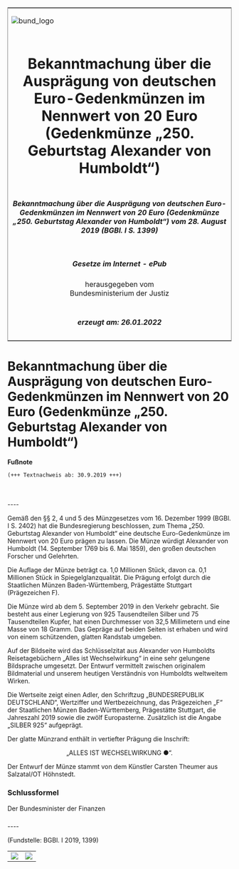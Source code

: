 <span id="DECKBLATT.html"></span>

<table border="0" frame="border" width="100%">

<tr valign="top">

<td align="left">

![bund\_logo](BfJ_2021_Web_de_de.gif)

</td>

<td align="right">

 

</td>

</tr>

<tr align="center" valign="middle">

<td colspan="2">

# Bekanntmachung über die Ausprägung von deutschen Euro-Gedenkmünzen im Nennwert von 20 Euro (Gedenkmünze „250. Geburtstag Alexander von Humboldt“)

</td>

</tr>

<tr align="center" valign="middle">

<td colspan="2">

##### Bekanntmachung über die Ausprägung von deutschen Euro-Gedenkmünzen im Nennwert von 20 Euro (Gedenkmünze „250. Geburtstag Alexander von Humboldt“) vom 28. August 2019 (BGBl. I S. 1399)

</td>

</tr>

<tr align="center" valign="middle">

<td colspan="2">

  
  

##### Gesetze im Internet - ePub  
  
herausgegeben vom  
Bundesministerium der Justiz

</td>

</tr>

<tr align="center" valign="bottom">

<td colspan="2">

  
  

##### erzeugt am: 26.01.2022

</td>

</tr>

</table>

<span id="BJNR139900019.html"></span>

# Bekanntmachung über die Ausprägung von deutschen Euro-Gedenkmünzen im Nennwert von 20 Euro (Gedenkmünze „250. Geburtstag Alexander von Humboldt“)

<div>

  
**Fußnote**

<div class="jnhtml">

<div>

<div class="jurAbsatz">

  

``` 
(+++ Textnachweis ab: 30.9.2019 +++)

 
```

</div>

</div>

</div>

</div>

<span id="BJNR139900019BJNE000100000.html"></span>

###   
\----

<div>

<div class="jnhtml">

<div>

<div class="jurAbsatz">

Gemäß den §§ 2, 4 und 5 des Münzgesetzes vom 16. Dezember 1999 (BGBl. I
S. 2402) hat die Bundesregierung beschlossen, zum Thema „250. Geburtstag
Alexander von Humboldt“ eine deutsche Euro-Gedenkmünze im Nennwert von
20 Euro prägen zu lassen. Die Münze würdigt Alexander von Humboldt (14.
September 1769 bis 6. Mai 1859), den großen deutschen Forscher und
Gelehrten.

</div>

<div class="jurAbsatz">

Die Auflage der Münze beträgt ca. 1,0 Millionen Stück, davon ca. 0,1
Millionen Stück in Spiegelglanzqualität. Die Prägung erfolgt durch die
Staatlichen Münzen Baden-Württemberg, Prägestätte Stuttgart
(Prägezeichen F).

</div>

<div class="jurAbsatz">

Die Münze wird ab dem 5. September 2019 in den Verkehr gebracht. Sie
besteht aus einer Legierung von 925 Tausendteilen Silber und 75
Tausendteilen Kupfer, hat einen Durchmesser von 32,5 Millimetern und
eine Masse von 18 Gramm. Das Gepräge auf beiden Seiten ist erhaben und
wird von einem schützenden, glatten Randstab umgeben.

</div>

<div class="jurAbsatz">

Auf der Bildseite wird das Schlüsselzitat aus Alexander von Humboldts
Reisetagebüchern „Alles ist Wechselwirkung“ in eine sehr gelungene
Bildsprache umgesetzt. Der Entwurf vermittelt zwischen originalem
Bildmaterial und unserem heutigen Verständnis von Humboldts weltweitem
Wirken.

</div>

<div class="jurAbsatz">

Die Wertseite zeigt einen Adler, den Schriftzug „BUNDESREPUBLIK
DEUTSCHLAND“, Wertziffer und Wertbezeichnung, das Prägezeichen „F“ der
Staatlichen Münzen Baden-Württemberg, Prägestätte Stuttgart, die
Jahreszahl 2019 sowie die zwölf Europasterne. Zusätzlich ist die Angabe
„SILBER 925“ aufgeprägt.

</div>

<div class="jurAbsatz">

Der glatte Münzrand enthält in vertiefter Prägung die Inschrift:

</div>

<div class="jurAbsatz" style="text-align:center;">

„ALLES IST WECHSELWIRKUNG <span class="Formel">●</span>“.

</div>

<div class="jurAbsatz">

Der Entwurf der Münze stammt von dem Künstler Carsten Theumer aus
Salzatal/OT Höhnstedt.

</div>

</div>

</div>

</div>

<span id="BJNR139900019BJNE000200000.html"></span>

### Schlussformel  

<div>

<div class="jnhtml">

<div>

<div class="jurAbsatz">

<span class="SP">Der Bundesminister der Finanzen</span>

</div>

</div>

</div>

</div>

<span id="BJNR139900019BJNE000300000.html"></span>

###   
\----

<div>

<div class="jnhtml">

<div>

<div class="jurAbsatz">

<div class="kommentar_Fundstelle">

(Fundstelle: BGBl. I 2019, 1399)

</div>

</div>

  

|                                   |                                   |
| :-------------------------------: | :-------------------------------: |
| ![](bgbl1_2019_j1399-1_0010.jpeg) | ![](bgbl1_2019_j1399-1_0020.jpeg) |

</div>

</div>

</div>
